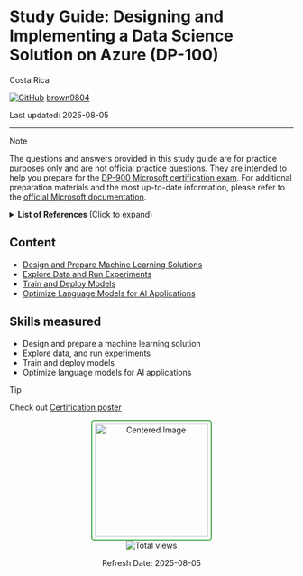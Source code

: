 # Study Guide: Designing and Implementing a Data Science Solution on Azure (DP-100)

Costa Rica

[![GitHub](https://img.shields.io/badge/--181717?logo=github&logoColor=ffffff)](https://github.com/)
[brown9804](https://github.com/brown9804)

Last updated: 2025-08-05

----------

> [!NOTE]
> The questions and answers provided in this study guide are for practice purposes only and are not official practice questions. They are intended to help you prepare for the [DP-900 Microsoft certification exam](https://learn.microsoft.com/en-us/credentials/certifications/resources/study-guides/dp-100). For additional preparation materials and the most up-to-date information, please refer to the [official Microsoft documentation](https://learn.microsoft.com/en-us/credentials/certifications/azure-data-scientist/?practice-assessment-type=certification).

<details>
<summary><b>List of References </b> (Click to expand)</summary>

- [Azure OpenAI in Azure AI Foundry Models quotas and limits](https://learn.microsoft.com/en-us/azure/ai-foundry/openai/quotas-limits?context=%2Fazure%2Fai-foundry%2Fcontext%2Fcontext&tabs=REST)
- [Deployment types for Azure AI Foundry Models](https://learn.microsoft.com/en-us/azure/ai-foundry/openai/how-to/deployment-types#azure-ai-foundry-deployment-data-processing-locations)

</details>

## Content

- [Design and Prepare Machine Learning Solutions](./0_DesignMLSolutions-questions.md)
- [Explore Data and Run Experiments](./1_ExploreDataExperiments-questions.md)
- [Train and Deploy Models](./2_TrainDeployModels-questions.md)
- [Optimize Language Models for AI Applications](./3_OptimizeLanguageModels-questions.md)

## Skills measured

- Design and prepare a machine learning solution
- Explore data, and run experiments
- Train and deploy models
- Optimize language models for AI applications
  
> [!TIP]
> Check out [Certification poster](https://arch-center.azureedge.net/Credentials/Certification-Poster-en-us.pdf)

<div align="center">
  <img src="https://github.com/user-attachments/assets/4577e8fa-6d58-4785-a749-96dedd22669b" alt="Centered Image" style="border: 2px solid #4CAF50; border-radius: 5px; padding: 5px; width: 200px;"/>
</div>

<!-- START BADGE -->
<div align="center">
  <img src="https://img.shields.io/badge/Total%20views-1391-limegreen" alt="Total views">
  <p>Refresh Date: 2025-08-05</p>
</div>
<!-- END BADGE -->

